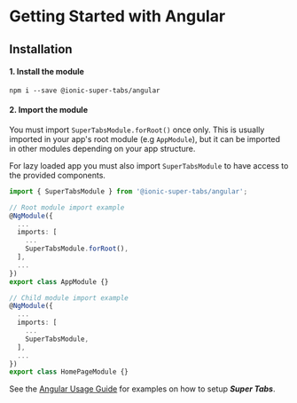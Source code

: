 # Getting Started with Angular

## Installation

#### 1. Install the module
```shell
npm i --save @ionic-super-tabs/angular
```
#### 2. Import the module
You must import `SuperTabsModule.forRoot()` once only. This is usually imported in your app's root module (e.g `AppModule`), 
but it can be imported in other modules depending on your app structure.

For lazy loaded app you must also import `SuperTabsModule` to have access to the provided components.

```typescript
import { SuperTabsModule } from '@ionic-super-tabs/angular';

// Root module import example
@NgModule({
  ...
  imports: [
    ...
    SuperTabsModule.forRoot(),
  ],
  ...
})
export class AppModule {}

// Child module import example
@NgModule({
  ...
  imports: [
    ...
    SuperTabsModule,
  ],
  ...
})
export class HomePageModule {}
```   


See the [Angular Usage Guide](usage/angular) for examples on how to setup ***Super Tabs***.
